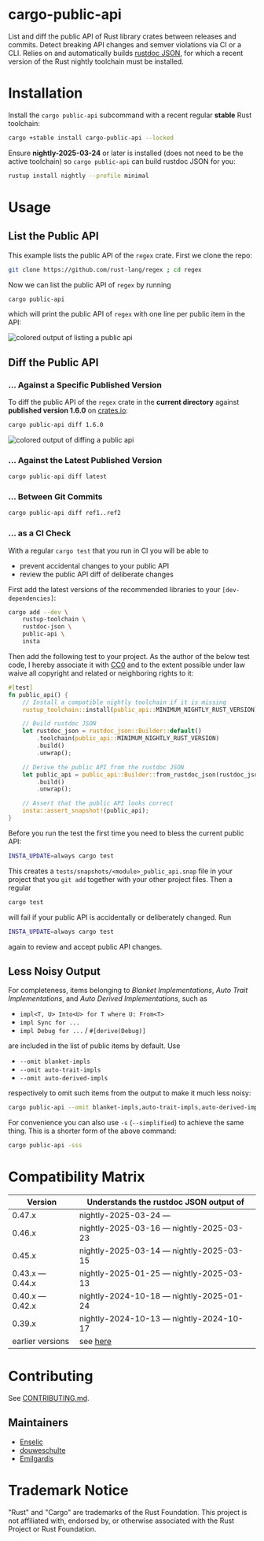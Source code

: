 # cargo-public-api

List and diff the public API of Rust library crates between releases and commits. Detect breaking API changes and semver violations via CI or a CLI. Relies on and automatically builds [rustdoc JSON](https://github.com/rust-lang/rust/issues/76578), for which a recent version of the Rust nightly toolchain must be installed.

# Installation

Install the `cargo public-api` subcommand with a recent regular **stable** Rust toolchain:

```sh
cargo +stable install cargo-public-api --locked
```

Ensure **nightly-2025-03-24** or later is installed (does not need to be the active toolchain) so `cargo public-api` can build rustdoc JSON for you:

```sh
rustup install nightly --profile minimal
```

# Usage

## List the Public API

This example lists the public API of the `regex` crate. First we clone the repo:

```sh
git clone https://github.com/rust-lang/regex ; cd regex
```

Now we can list the public API of `regex` by running

```sh
cargo public-api
```

which will print the public API of `regex` with one line per public item in the API:

<img src="https://github.com/cargo-public-api/cargo-public-api/raw/main/docs/img/list-truncated.webp" alt="colored output of listing a public api">

## Diff the Public API

### … Against a Specific Published Version

To diff the public API of the `regex` crate in the **current directory** against  **published version 1.6.0** on [crates.io](https://crates.io/crates/regex/1.6.0):

```sh
cargo public-api diff 1.6.0
```

<img src="https://github.com/cargo-public-api/cargo-public-api/raw/main/docs/img/diff-specific-published-version.webp" alt="colored output of diffing a public api">


### … Against the Latest Published Version

```sh
cargo public-api diff latest
```

### … Between Git Commits

```sh
cargo public-api diff ref1..ref2
```

### … as a CI Check

<!-- Keep this section in sync with ./public-api/README.md#public-api-surface-test-in-ci -->

With a regular `cargo test` that you run in CI you will be able to
* prevent accidental changes to your public API
* review the public API diff of deliberate changes

First add the latest versions of the recommended libraries to your `[dev-dependencies]`:

```sh
cargo add --dev \
    rustup-toolchain \
    rustdoc-json \
    public-api \
    insta
```

Then add the following test to your project. As the author of the below test code, I hereby associate it with [CC0](https://creativecommons.org/publicdomain/zero/1.0/) and to the extent possible under law waive all copyright and related or neighboring rights to it:

```rust
#[test]
fn public_api() {
    // Install a compatible nightly toolchain if it is missing
    rustup_toolchain::install(public_api::MINIMUM_NIGHTLY_RUST_VERSION).unwrap();

    // Build rustdoc JSON
    let rustdoc_json = rustdoc_json::Builder::default()
        .toolchain(public_api::MINIMUM_NIGHTLY_RUST_VERSION)
        .build()
        .unwrap();

    // Derive the public API from the rustdoc JSON
    let public_api = public_api::Builder::from_rustdoc_json(rustdoc_json)
        .build()
        .unwrap();

    // Assert that the public API looks correct
    insta::assert_snapshot!(public_api);
}
```

Before you run the test the first time you need to bless the current public API:

```sh
INSTA_UPDATE=always cargo test
```

This creates a `tests/snapshots/<module>_public_api.snap` file in your project that you `git add` together with your other project files. Then a regular

```sh
cargo test
```

will fail if your public API is accidentally or deliberately changed. Run

```sh
INSTA_UPDATE=always cargo test
```

again to review and accept public API changes.

## Less Noisy Output

For completeness, items belonging to _Blanket Implementations_, _Auto Trait Implementations_, and _Auto Derived Implementations_, such as

 * `impl<T, U> Into<U> for T where U: From<T>`
 * `impl Sync for ...`
 * `impl Debug for ...` / `#[derive(Debug)]`

are included in the list of public items by default. Use

 * `--omit blanket-impls`
 * `--omit auto-trait-impls`
 * `--omit auto-derived-impls`

respectively to omit such items from the output to make it much less noisy:

```sh
cargo public-api --omit blanket-impls,auto-trait-impls,auto-derived-impls
```

For convenience you can also use `-s` (`--simplified`) to achieve the same thing. This is a shorter form of the above command:

```sh
cargo public-api -sss
```

# Compatibility Matrix

| Version          | Understands the rustdoc JSON output of  |
| ---------------- | --------------------------------------- |
| 0.47.x           | nightly-2025-03-24 —                    |
| 0.46.x           | nightly-2025-03-16 — nightly-2025-03-23 |
| 0.45.x           | nightly-2025-03-14 — nightly-2025-03-15 |
| 0.43.x — 0.44.x  | nightly-2025-01-25 — nightly-2025-03-13 |
| 0.40.x — 0.42.x  | nightly-2024-10-18 — nightly-2025-01-24 |
| 0.39.x           | nightly-2024-10-13 — nightly-2024-10-17 |
| earlier versions | see [here](https://github.com/cargo-public-api/cargo-public-api/blob/main/scripts/release-helper/src/version_info.rs) |

# Contributing

See [CONTRIBUTING.md](./docs/CONTRIBUTING.md).

## Maintainers

- [Enselic](https://github.com/Enselic)
- [douweschulte](https://github.com/douweschulte)
- [Emilgardis](https://github.com/Emilgardis)

# Trademark Notice

"Rust" and "Cargo" are trademarks of the Rust Foundation. This project is not affiliated with, endorsed by, or otherwise associated with the Rust Project or Rust Foundation.
